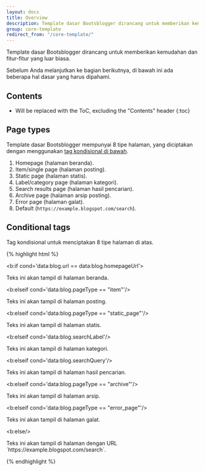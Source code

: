 ```yaml
---
layout: docs
title: Overview
description: Template dasar Bootsblogger dirancang untuk memberikan kemudahan dan fitur-fitur yang luar biasa.
group: core-template
redirect_from: "/core-template/"
---
```


Template dasar Bootsblogger dirancang untuk memberikan kemudahan dan fitur-fitur yang luar biasa.

Sebelum Anda melanjutkan ke bagian berikutnya, di bawah ini ada beberapa hal dasar yang harus dipahami.

## Contents

* Will be replaced with the ToC, excluding the "Contents" header
{:toc}

## Page types

Template dasar Bootsblogger mempunyai 8 tipe halaman, yang diciptakan dengan menggunakan [tag kondisional di bawah](#conditional-tags).

1. Homepage (halaman beranda).
2. Item/single page (halaman posting).
3. Static page (halaman statis).
4. Label/category page (halaman kategori).
5. Search results page (halaman hasil pencarian).
6. Archive page (halaman arsip posting).
7. Error page (halaman galat).
8. Default (`https://example.blogspot.com/search`).

## Conditional tags

Tag kondisional untuk menciptakan 8 tipe halaman di atas.

{% highlight html %}
<!-- Homepage -->
<b:if cond='data:blog.url == data:blog.homepageUrl'>
  <p>Teks ini akan tampil di halaman beranda.</p>

<!-- Item/single page -->
<b:elseif cond='data:blog.pageType == &quot;item&quot;'/>
  <p>Teks ini akan tampil di halaman posting.</p>

<!-- Static page -->
<b:elseif cond='data:blog.pageType == &quot;static_page&quot;'/>
  <p>Teks ini akan tampil di halaman statis.</p>

  <!-- Label/category page -->
<b:elseif cond='data:blog.searchLabel'/>
  <p>Teks ini akan tampil di halaman kategori.</p>

<!-- Search results page -->
<b:elseif cond='data:blog.searchQuery'/>
  <p>Teks ini akan tampil di halaman hasil pencarian.</p>

<!-- Archive page -->
<b:elseif cond='data:blog.pageType == &quot;archive&quot;'/>
  <p>Teks ini akan tampil di halaman arsip.</p>

<!-- Error page -->
<b:elseif cond='data:blog.pageType == &quot;error_page&quot;'/>
  <p>Teks ini akan tampil di halaman galat.</p>

<!-- Default (https://example.blogspot.com/search) -->
<b:else/>
  <p>Teks ini akan tampil di halaman dengan URL `https://example.blogspot.com/search`.</p>
</b:if>
{% endhighlight %}
